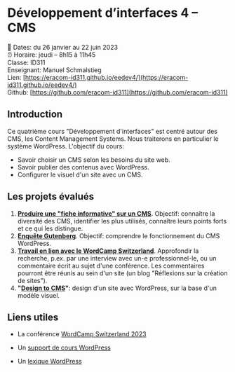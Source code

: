 # Développement d’interfaces 4 – CMS

📅 Dates: du 26 janvier au 22 juin 2023  
⏰ Horaire: jeudi – 8h15 à 11h45  
Classe: ID311  
Enseignant: Manuel Schmalstieg  
Lien: [https://eracom-id311.github.io/eedev4/](https://eracom-id311.github.io/eedev4/)  
Github: [https://github.com/eracom-id311](https://github.com/eracom-id311)


## Introduction

Ce quatrième cours "Développement d'interfaces" est centré autour des CMS, les Content Management Systems. Nous traiterons en particulier le système WordPress. L'objectif du cours:

- Savoir choisir un CMS selon les besoins du site web.
- Savoir publier des contenus avec WordPress.
- Configurer le visuel d'un site avec un CMS.

## Les projets évalués

1. **[Produire une "fiche informative" sur un CMS](https://eracom-id311.github.io/eedev4/fiches-informatives.html)**. Objectif: connaître la diversité des CMS, identifier les plus utilisés, connaître leurs points forts et ce qui les distingue.
2. **[Enquête Gutenberg](https://eracom-id311.github.io/eedev4/enquete-gutenberg.html)**. Objectif: comprendre le fonctionnement du CMS WordPress.
3. **[Travail en lien avec le WordCamp Switzerland](https://eracom-id311.github.io/eedev4/enquete-wordcamp.html)**. Approfondir la recherche, p.ex. par une interview avec un-e professionnel-le, ou un commentaire écrit au sujet d'une conférence. Les commentaires pourront être réunis au sein d'un site (un blog "Réflexions sur la création de sites").
4. **"[Design to CMS](https://eracom-id311.github.io/eedev4/design2cms.html)"**: design d'un site avec WordPress, sur la base d'un modèle visuel.

## Liens utiles

- La conférence [WordCamp Switzerland 2023](https://switzerland.wordcamp.org/2023/)

- Un [support de cours WordPress](https://cours-web.ch/wp/)
- Un [lexique WordPress](http://cours-web.ch/wp-module-1/lexique.html)